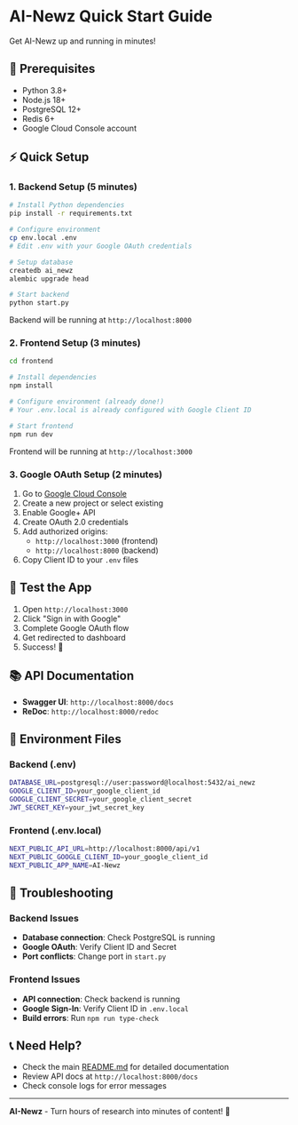 # AI-Newz Quick Start Guide

Get AI-Newz up and running in minutes!

## 🚀 Prerequisites

- Python 3.8+
- Node.js 18+
- PostgreSQL 12+
- Redis 6+
- Google Cloud Console account

## ⚡ Quick Setup

### 1. Backend Setup (5 minutes)

```bash
# Install Python dependencies
pip install -r requirements.txt

# Configure environment
cp env.local .env
# Edit .env with your Google OAuth credentials

# Setup database
createdb ai_newz
alembic upgrade head

# Start backend
python start.py
```

Backend will be running at `http://localhost:8000`

### 2. Frontend Setup (3 minutes)

```bash
cd frontend

# Install dependencies
npm install

# Configure environment (already done!)
# Your .env.local is already configured with Google Client ID

# Start frontend
npm run dev
```

Frontend will be running at `http://localhost:3000`

### 3. Google OAuth Setup (2 minutes)

1. Go to [Google Cloud Console](https://console.cloud.google.com/)
2. Create a new project or select existing
3. Enable Google+ API
4. Create OAuth 2.0 credentials
5. Add authorized origins:
   - `http://localhost:3000` (frontend)
   - `http://localhost:8000` (backend)
6. Copy Client ID to your `.env` files

## 🎯 Test the App

1. Open `http://localhost:3000`
2. Click "Sign in with Google"
3. Complete Google OAuth flow
4. Get redirected to dashboard
5. Success! 🎉

## 📚 API Documentation

- **Swagger UI**: `http://localhost:8000/docs`
- **ReDoc**: `http://localhost:8000/redoc`

## 🔧 Environment Files

### Backend (.env)
```bash
DATABASE_URL=postgresql://user:password@localhost:5432/ai_newz
GOOGLE_CLIENT_ID=your_google_client_id
GOOGLE_CLIENT_SECRET=your_google_client_secret
JWT_SECRET_KEY=your_jwt_secret_key
```

### Frontend (.env.local)
```bash
NEXT_PUBLIC_API_URL=http://localhost:8000/api/v1
NEXT_PUBLIC_GOOGLE_CLIENT_ID=your_google_client_id
NEXT_PUBLIC_APP_NAME=AI-Newz
```

## 🐛 Troubleshooting

### Backend Issues
- **Database connection**: Check PostgreSQL is running
- **Google OAuth**: Verify Client ID and Secret
- **Port conflicts**: Change port in `start.py`

### Frontend Issues
- **API connection**: Check backend is running
- **Google Sign-In**: Verify Client ID in `.env.local`
- **Build errors**: Run `npm run type-check`

## 📞 Need Help?

- Check the main [README.md](README.md) for detailed documentation
- Review API docs at `http://localhost:8000/docs`
- Check console logs for error messages

---

**AI-Newz** - Turn hours of research into minutes of content! 🚀

